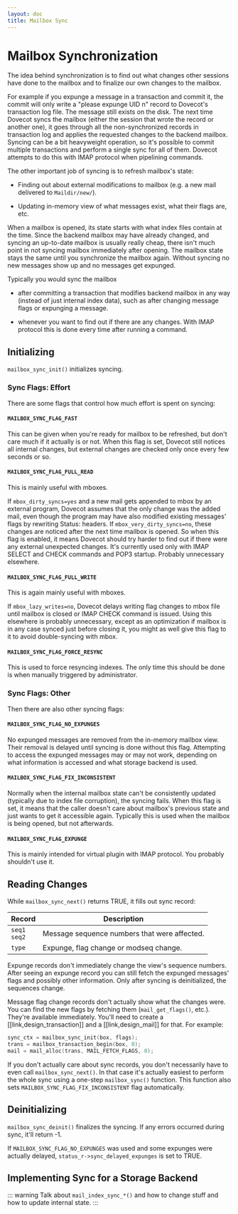```yaml
---
layout: doc
title: Mailbox Sync
---
```


# Mailbox Synchronization

The idea behind synchronization is to find out what changes other
sessions have done to the mailbox and to finalize our own changes to the
mailbox.

For example if you expunge a message in a transaction and commit it, the
commit will only write a "please expunge UID n" record to Dovecot's
transaction log file. The message still exists on the disk. The next
time Dovecot syncs the mailbox (either the session that wrote the record
or another one), it goes through all the non-synchronized records in
transaction log and applies the requested changes to the backend
mailbox. Syncing can be a bit heavyweight operation, so it's possible to
commit multiple transactions and perform a single sync for all of them.
Dovecot attempts to do this with IMAP protocol when pipelining commands.

The other important job of syncing is to refresh mailbox's state:

- Finding out about external modifications to mailbox (e.g. a new mail
  delivered to `Maildir/new/`).

- Updating in-memory view of what messages exist, what their flags are,
  etc.

When a mailbox is opened, its state starts with what index files contain
at the time. Since the backend mailbox may have already changed, and
syncing an up-to-date mailbox is usually really cheap, there isn't much
point in not syncing mailbox immediately after opening. The mailbox
state stays the same until you synchronize the mailbox again. Without
syncing no new messages show up and no messages get expunged.

Typically you would sync the mailbox

- after committing a transaction that modifies backend mailbox in any
  way (instead of just internal index data), such as after changing
  message flags or expunging a message.

- whenever you want to find out if there are any changes. With IMAP
  protocol this is done every time after running a command.

## Initializing

`mailbox_sync_init()` initializes syncing.

### Sync Flags: Effort

There are some flags that control how much effort is spent on syncing:

#### `MAILBOX_SYNC_FLAG_FAST`

This can be given when you're ready for mailbox
to be refreshed, but don't care much if it actually is or not. When
this flag is set, Dovecot still notices all internal changes, but
external changes are checked only once every few seconds or so.

#### `MAILBOX_SYNC_FLAG_FULL_READ`

This is mainly useful with mboxes.

If `mbox_dirty_syncs=yes` and a new mail gets appended to mbox by an
external program, Dovecot assumes that the only change was the added
mail, even though the program may have also modified existing
messages' flags by rewriting Status: headers. If
`mbox_very_dirty_syncs=no`, these changes are noticed after the
next time mailbox is opened. So when this flag is enabled, it means
Dovecot should try harder to find out if there were any external
unexpected changes. It's currently used only with IMAP SELECT and
CHECK commands and POP3 startup. Probably unnecessary elsewhere.

#### `MAILBOX_SYNC_FLAG_FULL_WRITE`

This is again mainly useful with mboxes.

If `mbox_lazy_writes=no`, Dovecot delays writing flag changes to
mbox file until mailbox is closed or IMAP CHECK command is issued.
Using this elsewhere is probably unnecessary, except as an
optimization if mailbox is in any case synced just before closing it,
you might as well give this flag to it to avoid double-syncing with
mbox.

#### `MAILBOX_SYNC_FLAG_FORCE_RESYNC`

This is used to force resyncing indexes. The only time this should be done
is when manually triggered by administrator.

### Sync Flags: Other

Then there are also other syncing flags:

#### `MAILBOX_SYNC_FLAG_NO_EXPUNGES`

No expunged messages are removed from the in-memory mailbox view. Their
removal is delayed until syncing is done without this flag. Attempting to
access the expunged messages may or may not work, depending on what
information is accessed and what storage backend is used.

#### `MAILBOX_SYNC_FLAG_FIX_INCONSISTENT`

Normally when the internal mailbox state can't be consistently updated
(typically due to index file corruption), the syncing fails. When this flag
is set, it means that the caller doesn't care about mailbox's previous state
and just wants to get it accessible again. Typically this is used when the
mailbox is being opened, but not afterwards.

#### `MAILBOX_SYNC_FLAG_EXPUNGE`

This is mainly intended for virtual plugin with IMAP protocol. You probably
shouldn't use it.

## Reading Changes

While `mailbox_sync_next()` returns TRUE, it fills out sync record:

| Record | Description |
| ------ | ----------- |
| `seq1`<br />`seq2` | Message sequence numbers that were affected. |
| `type` | Expunge, flag change or modseq change. |

Expunge records don't immediately change the view's sequence numbers.
After seeing an expunge record you can still fetch the expunged
messages' flags and possibly other information. Only after syncing is
deinitialized, the sequences change.

Message flag change records don't actually show what the changes were.
You can find the new flags by fetching them (`mail_get_flags()`,
etc.). They're available immediately. You'll need to create a
[[link,design_transaction]] and a [[link,design_mail]] for that. For example:

```c
sync_ctx = mailbox_sync_init(box, flags);
trans = mailbox_transaction_begin(box, 0);
mail = mail_alloc(trans, MAIL_FETCH_FLAGS, 0);
```

If you don't actually care about sync records, you don't necessarily
have to even call `mailbox_sync_next()`. In that case it's actually
easiest to perform the whole sync using a one-step `mailbox_sync()`
function. This function also sets `MAILBOX_SYNC_FLAG_FIX_INCONSISTENT`
flag automatically.

## Deinitializing

`mailbox_sync_deinit()` finalizes the syncing. If any errors occurred
during sync, it'll return -1.

If `MAILBOX_SYNC_FLAG_NO_EXPUNGES` was used and some expunges were
actually delayed, `status_r->sync_delayed_expunges` is set to TRUE.

## Implementing Sync for a Storage Backend

<!-- FIXME -->
::: warning
Talk about `mail_index_sync_*()` and how to change stuff and how to
update internal state.
:::
